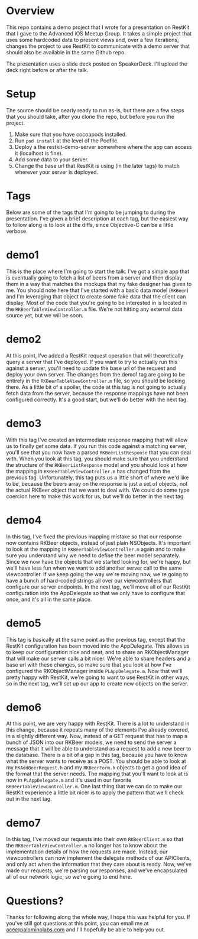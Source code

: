 # Overview
This repo contains a demo project that I wrote for a presentation on RestKit that I gave to the Advanced iOS Meetup Group.  It takes a simple project that uses some hardcoded data to present views and, over a few iterations, changes the project to use RestKit to communicate with a demo server that should also be available in the same Github repo.

The presentation uses a slide deck posted on SpeakerDeck.  I'll upload the deck right before or after the talk.

# Setup
The source should be nearly ready to run as-is, but there are a few steps that you should take, after you clone the repo, but before you run the project.

1. Make sure that you have cocoapods installed.
2. Run `pod install` at the level of the Podfile.
3. Deploy a the restkit-demo-server somewhere where the app can access it (localhost is fine).
4. Add some data to your server.
4. Change the base url that RestKit is using (in the later tags) to match wherever your server is deployed.

# Tags
Below are some of the tags that I'm going to be jumping to during the presentation.  I've given a brief description at each tag, but the easiest way to follow along is to look at the diffs, since Objective-C can be a little verbose.

# demo1
This is the place where I'm going to start the talk.  I've got a simple app that is eventually going to fetch a list of beers from a server and then display them in a way that matches the mockups that my fake designer has given to me.  You should note here that I've started with a basic data model (`RKBeer`) and I'm leveraging that object to create some fake data that the client can display.  Most of the code that you're going to be interested in is located in the `RKBeerTableViewController.m` file.  We're not hitting any external data source yet, but we will be soon.

# demo2
At this point, I've added a RestKit request operation that will theoretically query a server that I've deployed.  If you want to try to actually run this against a server, you'll need to update the base url of the request and deploy your own server.  The changes from the demo1 tag are going to be entirely in the `RKBeerTableViewController.m` file, so you should be looking there.  As a little bit of a spoiler, the code at this tag is not going to actually fetch data from the server, because the response mappings have not been configured correctly.  It's a good start, but we'll do better with the next tag.

# demo3
With this tag I've created an intermediate response mapping that will allow us to finally get some data.  If you run this code against a matching server, you'll see that you now have a parsed `RKBeerListResponse` that you can deal with.  When you look at this tag, you should make sure that you understand the structure of the `RKBeerListResponse` model and you should look at how the mapping in `RKBeerTableViewController.m` has changed from the previous tag.  Unfortunately, this tag puts us a little short of where we'd like to be, because the beers array on the response is just a set of objects, not the actual RKBeer object that we want to deal with.  We could do some type coercion here to make this work for us, but we'll do better in the next tag.

# demo4
In this tag, I've fixed the previous mapping mistake so that our response now contains RKBeer objects, instead of just plain NSObjects.  It's important to look at the mapping in `RKBeerTableViewController.m` again and to make sure you understand why we need to define the beer model separately.  Since we now have the objects that we started looking for, we're happy, but we'll have less fun when we want to add another server call to the same viewcontroller.  If we keep going the way we're moving now, we're going to have a bunch of hard-coded strings all over our viewcontrollers that configure our server endpoints.  In the next tag, we'll move all of our RestKit configuration into the AppDelegate so that we only have to configure that once, and it's all in the same place.

# demo5
This tag is basically at the same point as the previous tag, except that the RestKit configuration has been moved into the AppDelegate.  This allows us to keep our configuration nice and neat, and to share an RKObjectManager that will make our server calls a bit nicer.  We're able to share headers and a base url with these changes, so make sure that you look at how I've configured the RKObjectManager inside `PLAppDelegate.m`.  Now that we'll pretty happy with RestKit, we're going to want to use RestKit in other ways, so in the next tag, we'll set up our app to create new objects on the server.

# demo6
At this point, we are very happy with RestKit.  There is a lot to understand in this change, because it repeats many of the elements I've already covered, in a slightly different way.  Now, instead of a GET request that has to map a bunch of JSON into our RKBeer models, we need to send the server a message that it will be able to understand as a request to add a new beer to the database.  There is a bit of a gap in this tag, because you have to know what the server wants to receive as a POST.  You should be able to look at my `RKAddBeerRequest.h` and my `RKBeerForm.h` objects to get a good idea of the format that the server needs.  The mapping that you'll want to look at is now in `PLAppDelegate.m` and it's used in our favorite `RKBeerTableViewController.m`.  One last thing that we can do to make our RestKit experience a little bit nicer is to apply the pattern that we'll check out in the next tag.

# demo7
In this tag, I've moved our requests into their own `RKBeerClient.m` so that the `RKBeerTableViewController.m` no longer has to know about the implementation details of how the requests are made.  Instead, our viewcontrollers can now implement the delegate methods of our APIClients, and only act when the information that they care about is ready.  Now, we've made our requests, we're parsing our responses, and we've encapsulated all of our network logic, so we're going to end here.

# Questions?
Thanks for following along the whole way, I hope this was helpful for you.  If you've still got questions at this point, you can email me at ace@palominolabs.com and I'll hopefully be able to help you out.
